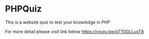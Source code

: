 # PHPQuiz
This is a website quiz to test your knowledge in PHP

For more detail please visit link below
https://youtu.be/qTT0GLLuxT8
